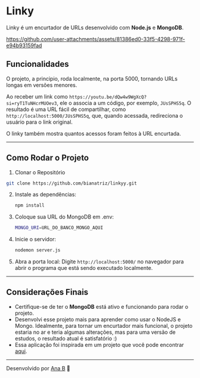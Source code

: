 # Linky

Linky é um encurtador de URLs desenvolvido com **Node.js** e **MongoDB**.

https://github.com/user-attachments/assets/81386ed0-33f5-4298-971f-e94b93159fad

## Funcionalidades

O projeto, a principio, roda localmente, na porta 5000, tornando URLs longas em versões menores.

Ao receber um link como `https://youtu.be/dQw4w9WgXcQ?si=ryT1TuNHcrMUOev3`, ele o associa a um código, por exemplo, `JUsSPHS5q`. O resultado é uma URL fácil de compartilhar, como `http://localhost:5000/JUsSPHS5q`, que, quando acessada, redireciona o usuário para o link original.

O linky também mostra quantos acessos foram feitos à URL encurtada.

---

## Como Rodar o Projeto

1. Clonar o Repositório
```sh
git clone https://github.com/bianatriz/linkyy.git
```

2. Instale as dependências:
   ```sh
   npm install 
   ```
3. Coloque sua URL do MongoDB em .env:
   ```sh
   MONGO_URI=URL_DO_BANCO_MONGO_AQUI
   ```
   
4. Inicie o servidor:
   ```sh
   nodemon server.js
   ```
5. Abra a porta local:
   Digite `http://localhost:5000/` no navegador para abrir o programa que está sendo executado localmente.
   

---

## Considerações Finais

- Certifique-se de ter o **MongoDB** está ativo e funcionando para rodar o projeto.
- Desenvolvi esse projeto mais para aprender como usar o NodeJS e Mongo. Idealmente, para tornar um encurtador mais funcional, o projeto estaria no ar e teria algumas alterações, mas para uma versão de estudos, o resultado atual é satisfatório :)
- Essa aplicação foi inspirada em um projeto que você pode encontrar [aqui](https://youtu.be/SLpUKAGnm-g?si=wk5-AXFINdnrtyEa).
---

Desenvolvido por [Ana B](https://github.com/bianatriz) 🚀


